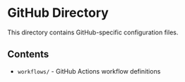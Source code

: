 # GitHub Directory

This directory contains GitHub-specific configuration files.

## Contents

- `workflows/` - GitHub Actions workflow definitions